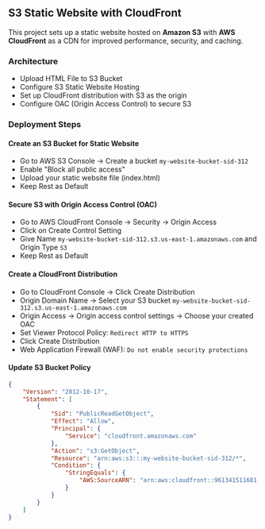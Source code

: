 ## S3 Static Website with CloudFront ##
This project sets up a static website hosted on **Amazon S3** with **AWS CloudFront** as a CDN for improved performance, security, and caching.

### Architecture ###
- Upload HTML File to S3 Bucket
- Configure S3 Static Website Hosting
- Set up CloudFront distribution with S3 as the origin
- Configure OAC (Origin Access Control) to secure S3

### Deployment Steps ###

#### Create an S3 Bucket for Static Website ####
- Go to AWS S3 Console → Create a bucket `my-website-bucket-sid-312`
- Enable "Block all public access"
- Upload your static website file (index.html)
- Keep Rest as Default

#### Secure S3 with Origin Access Control (OAC) ####
- Go to AWS CloudFront Console → Security → Origin Access
- Click on Create Control Setting
- Give Name `my-website-bucket-sid-312.s3.us-east-1.amazonaws.com` and Origin Type `S3`
- Keep Rest as Default

#### Create a CloudFront Distribution ####
- Go to CloudFront Console → Click Create Distribution
- Origin Domain Name → Select your S3 bucket `my-website-bucket-sid-312.s3.us-east-1.amazonaws.com`
- Origin Access → Origin access control settings → Choose your created OAC
- Set Viewer Protocol Policy: `Redirect HTTP to HTTPS`
- Click Create Distribution
- Web Application Firewall (WAF): `Do not enable security protections`

#### Update S3 Bucket Policy ####
```json
{
	"Version": "2012-10-17",
	"Statement": [
		{
			"Sid": "PublicReadGetObject",
			"Effect": "Allow",
			"Principal": {
				"Service": "cloudfront.amazonaws.com"
			},
			"Action": "s3:GetObject",
			"Resource": "arn:aws:s3:::my-website-bucket-sid-312/*",
			"Condition": {
				"StringEquals": {
					"AWS:SourceARN": "arn:aws:cloudfront::961341511681:distribution/E1CVL7UCR4ON28"
				}
			}
		}
	]
}
```
